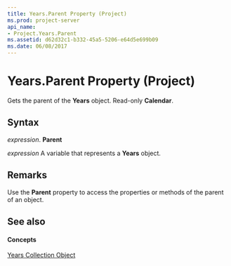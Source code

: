 ```yaml
---
title: Years.Parent Property (Project)
ms.prod: project-server
api_name:
- Project.Years.Parent
ms.assetid: d62d32c1-b332-45a5-5206-e64d5e699b09
ms.date: 06/08/2017
---
```



# Years.Parent Property (Project)

Gets the parent of the **Years** object. Read-only **Calendar**.


## Syntax

 _expression_. **Parent**

 _expression_ A variable that represents a **Years** object.


## Remarks

Use the **Parent** property to access the properties or methods of the parent of an object.


## See also


#### Concepts


[Years Collection Object](years-object-project.md)
